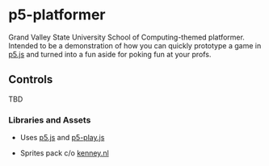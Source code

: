 # p5-platformer

Grand Valley State University School of Computing-themed platformer.  Intended to be a demonstration of how you can quickly prototype a game in [p5.js](https://p5js.org/) and turned into a fun aside for poking fun at your profs.

## Controls

TBD

### Libraries and Assets

* Uses [p5.js](https://p5js.org/) and [p5-play.js](http://molleindustria.github.io/p5.play/)

* Sprites pack c/o [kenney.nl](https://www.kenney.nl/assets/simplified-platformer-pack)